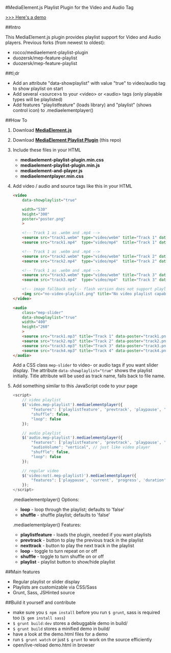 #MediaElement.js Playlist Plugin for the Video and Audio Tag

[>>> Here's a demo](http://portablejim.github.io/mediaelement-playlist-plugin/demo.html)

##Intro 

This MediaElement.js plugin provides playlist support for Video and Audio players. Previous forks (from newest to oldest):

  * rocco/mediaelement-playlist-plugin
  * duozersk/mep-feature-playlist
  * duozersk/mep-feature-playlist


##tl;dr

- Add an attribute "data-showplaylist" with value "true" to video/audio tag to show playlist on start
- Add several &lt;source&gt;s to your &lt;video&gt; or &lt;audio&gt; tags (only playable types will be playlisted)
- Add features "playlistfeature" (loads library) and "playlist" (shows control icon) to .mediaelementplayer()


##How To

1. Download **[MediaElement.js](http://mediaelementjs.com/)**

2. Download **[MediaElement Playlist Plugin](https://github.com/portablejim/mediaelement-playlist-plugin/archive/master.zip)** (this repo)

3. Include these files in your HTML
    * **mediaelement-playlist-plugin.min.css**
    * **mediaelement-playlist-plugin.min.js**
    * **mediaelement-and-player.js**
    * **mediaelementplayer.min.css**

5. Add video / audio  and source tags like this in your HTML

    ```html
    <video 
        data-showplaylist="true" 

        width="530" 
        height="300" 
        poster="poster.png" 
        >

        <!-- Track 1 as .webm and .mp4 -->
        <source src="track1.webm" type="video/webm" title="Track 1" data-poster="track1.png">
        <source src="track1.mp4"  type="video/mp4"  title="Track 1" data-poster="track1.png">

        <!-- Track 1 as .webm and .mp4 -->
        <source src="track2.webm" type="video/webm" title="Track 2" data-poster="track2.png">
        <source src="track2.mp4"  type="video/mp4"  title="Track 2" data-poster="track2.png">

        <!-- Track 1 as .webm and .mp4 -->
        <source src="track3.webm" type="video/webm" title="Track 3" data-poster="track3.png">
        <source src="track3.mp4"  type="video/mp4"  title="Track 3" data-poster="track3.png">

        <!-- image fallback only - flash version does not support playlists -->
        <img src="no-video-playlist.png" title="No video playlist capabilities.">
    </video>

    <audio 
        class="mep-slider" 
        data-showplaylist="true" 
        width="400" 
        height="260" 
        >
        <source src="track1.mp3" title="Track 1" data-poster="track1.png" type="audio/mpeg">
        <source src="track2.mp3" title="Track 2" data-poster="track2.png" type="audio/mpeg">
        <source src="track3.mp3" title="Track 3" data-poster="track3.png" type="audio/mpeg">
        <source src="track4.mp3" title="Track 4" data-poster="track4.png" type="audio/mpeg">
    </audio>
    ```

    Add a CSS class `mep-slider` to video- or audio tags if you want slider display.
    The attribute `data-showplaylist="true"` shows the playlist initially.
    Title attribute will be used as track name, falls back to file name.

6. Add something similar to this JavaScript code to your page

    ```javascript
    <script>
        // video playlist
        $('video.mep-playlist').mediaelementplayer({
            "features": ['playlistfeature', 'prevtrack', 'playpause', 'nexttrack', 'loop', 'shuffle', 'current', 'progress', 'duration', 'volume', 'playlist', 'fullscreen'],
            "shuffle": false,
            "loop": false
        });

        // audio playlist
        $('audio.mep-playlist').mediaelementplayer({
            "features": ['playlistfeature', 'prevtrack', 'playpause', 'nexttrack', 'loop', 'shuffle', 'current', 'progress', 'duration', 'volume', 'playlist'],
            "audioVolume": "vertical", // just like video player
            "shuffle": false,
            "loop": false
        });

        // regular video
        $('video:not(.mep-playlist)').mediaelementplayer({
            "features": ['playpause', 'current', 'progress', 'duration', 'tracks', 'volume', 'fullscreen'],
        });
    </script>
    ```

    .mediaelementplayer() Options:
    - **loop** - loop through the playlist; defaults to 'false'
    - **shuffle** - shuffle playlist; defaults to 'false'

    .mediaelementplayer() Features:
    - **playlistfeature** - loads the plugin, needed if you want playlists
    - **prevtrack** - button to play the previous track in the playlist
    - **nexttrack** - button to play the next track in the playlist
    - **loop** - toggle to turn repeat on or off
    - **shuffle** - toggle to turn shuffle on or off
    - **playlist** - playlist button to show/hide playlist


##Main features

- Regular playlist or slider display
- Playlists are customizable via CSS/Sass
- Grunt, Sass, JSHinted source

##Build it yourself and contribute

- make sure you `$ npm install` before you run `$ grunt`, sass is required too (`$ gem install sass`)
- `$ grunt build:dev` stores a debuggable demo in build/
- `$ grunt build` stores a minified demo in build/
- have a look at the demo.html files for a demo
- run `$ grunt watch` or just `$ grunt` to work on the source efficiently
- open/live-reload demo.html in browser
